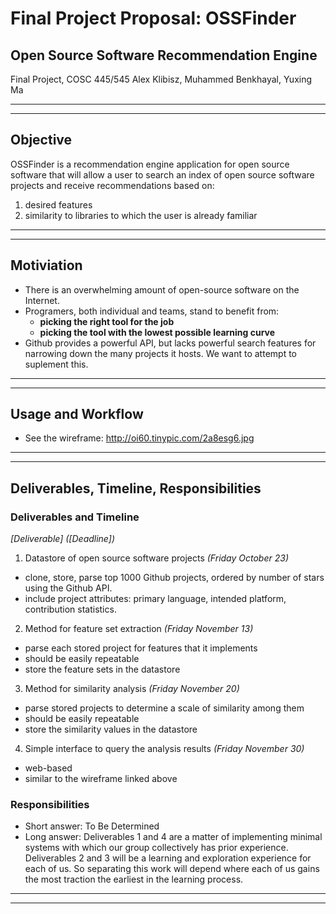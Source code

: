 
# Final Project Proposal: OSSFinder
## Open Source Software Recommendation Engine

Final Project, COSC 445/545
Alex Klibisz, Muhammed Benkhayal, Yuxing Ma


***
***

## Objective

OSSFinder is a recommendation engine application for open source software that will allow a user to search an index of open source software projects and receive recommendations based on:  
1. desired features  
2. similarity to libraries to which the user is already familiar

***
***

## Motiviation

- There is an overwhelming amount of open-source software on the Internet.
- Programers, both individual and teams, stand to benefit from:
  - **picking the right tool for the job**  
  - **picking the tool with the lowest possible learning curve**
- Github provides a powerful API, but lacks powerful search features for narrowing down the many projects it hosts. We want to attempt to suplement this.
***
***

## Usage and Workflow
- See the wireframe: http://oi60.tinypic.com/2a8esg6.jpg

***
***

## Deliverables, Timeline, Responsibilities

### Deliverables and Timeline
*[Deliverable] ([Deadline])*
1. Datastore of open source software projects *(Friday October 23)*
  - clone, store, parse top 1000 Github projects, ordered by number of stars using the Github API.
  - include project attributes: primary language, intended platform, contribution statistics.
2. Method for feature set extraction *(Friday November 13)*
  - parse each stored project for features that it implements
  - should be easily repeatable
  - store the feature sets in the datastore
3. Method for similarity analysis *(Friday November 20)*
  - parse stored projects to determine a scale of similarity among them
  - should be easily repeatable
  - store the similarity values in the datastore
4. Simple interface to query the analysis results *(Friday November 30)*
  - web-based
  - similar to the wireframe linked above

### Responsibilities

- Short answer: To Be Determined
- Long answer: Deliverables 1 and 4 are a matter of implementing minimal systems with which our group collectively has prior experience. Deliverables 2 and 3 will be a learning and exploration experience for each of us. So separating this work will depend where each of us gains the most traction the earliest in the learning process.

***
***
